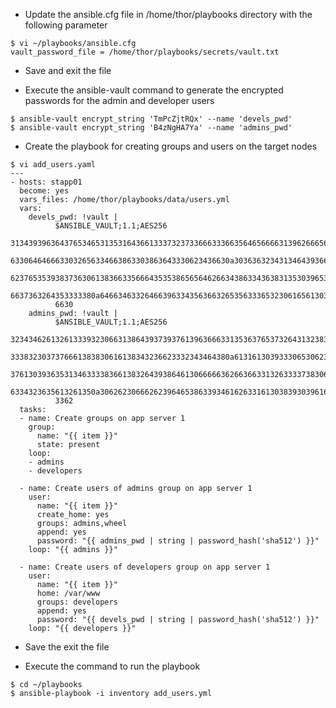- Update the ansible.cfg file in /home/thor/playbooks directory with the following parameter
```
$ vi ~/playbooks/ansible.cfg
vault_password_file = /home/thor/playbooks/secrets/vault.txt
```
- Save and exit the file

- Execute the ansible-vault command to generate the encrypted passwords for the admin and developer users
```
$ ansible-vault encrypt_string 'TmPcZjtRQx' --name 'devels_pwd'
$ ansible-vault encrypt_string 'B4zNgHA7Ya' --name 'admins_pwd'
```

- Create the playbook for creating groups and users on the target nodes
```
$ vi add_users.yaml
---
- hosts: stapp01
  become: yes
  vars_files: /home/thor/playbooks/data/users.yml
  vars:
    devels_pwd: !vault |
          $ANSIBLE_VAULT;1.1;AES256
          31343939636437653465313531643661333732373366633366356465666631396266656336373966
          6330646466633032656334663863303863643330623436630a303636323431346439366364383336
          62376535393837363061383663356664353538656564626634386334363831353039653534643334
          6637363264353333380a646634633264663963343563663265356333653230616561303038323232
          6630
    admins_pwd: !vault |
          $ANSIBLE_VAULT;1.1;AES256
          32343462613261333932306631386439373937613963666331353637653732643132383537326131
          3338323037376661383830616138343236623332343464380a613161303933306530623462636236
          37613039363531346333383661383264393864613066666362663663313263333738306138646263
          6334323635613261350a306262306662623964653863393461626331613038393039616461646231
          3362
  tasks:
  - name: Create groups on app server 1
    group:
      name: "{{ item }}"
      state: present
    loop:
    - admins
    - developers

  - name: Create users of admins group on app server 1
    user:
      name: "{{ item }}"
      create_home: yes
      groups: admins,wheel
      append: yes
      password: "{{ admins_pwd | string | password_hash('sha512') }}"
    loop: "{{ admins }}"

  - name: Create users of developers group on app server 1
    user:
      name: "{{ item }}"
      home: /var/www
      groups: developers
      append: yes
      password: "{{ devels_pwd | string | password_hash('sha512') }}"
    loop: "{{ developers }}"
```
- Save the exit the file

- Execute the command to run the playbook
```
$ cd ~/playbooks
$ ansible-playbook -i inventory add_users.yml
```